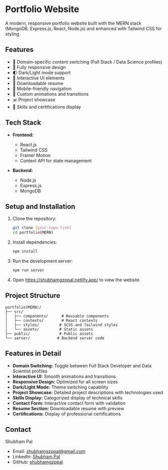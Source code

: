 # Portfolio Website

A modern, responsive portfolio website built with the MERN stack (MongoDB, Express.js, React, Node.js) and enhanced with Tailwind CSS for styling.

## Features

- 🎨 Domain-specific content switching (Full Stack / Data Science profiles)
- 📱 Fully responsive design
- 🌓 Dark/Light mode support
- 🎯 Interactive UI elements
- 📄 Downloadable resume
- 📱 Mobile-friendly navigation
- 🎨 Custom animations and transitions
- 📊 Project showcase
- 📝 Skills and certifications display

## Tech Stack

- **Frontend:**
  - React.js
  - Tailwind CSS
  - Framer Motion
  - Context API for state management

- **Backend:**
  - Node.js
  - Express.js
  - MongoDB

## Setup and Installation

1. Clone the repository:
   ```bash
   git clone [your-repo-link]
   cd portfolio(MERN)
   ```

2. Install dependencies:
   ```bash
   npm install
   ```

3. Run the development server:
   ```bash
   npm run server
   ```

4. Open https://shubhamgzppal.netlify.app/ to view the website

## Project Structure

```
portfolio(MERN)/
├── src/
│   ├── components/      # Reusable components
│   ├── contexts/        # React contexts
│   ├── styles/         # SCSS and Tailwind styles
│   └── assets/         # Static assets
├── public/             # Public assets
└── server/            # Backend server code
```

## Features in Detail

- **Domain Switching:** Toggle between Full Stack Developer and Data Scientist profiles
- **Interactive UI:** Smooth animations and transitions
- **Responsive Design:** Optimized for all screen sizes
- **Dark/Light Mode:** Theme switching capability
- **Project Showcase:** Detailed project descriptions with technologies used
- **Skills Display:** Categorized display of technical skills
- **Contact Form:** Interactive contact form with validation
- **Resume Section:** Downloadable resume with preview
- **Certifications:** Display of professional certifications

## Contact

Shubham Pal
- Email: shubhamgzppal@gmail.com
- LinkedIn: [Shubham Pal](https://www.linkedin.com/in/shubham-pal-700215253/)
- GitHub: [shubhamgzppal](https://github.com/shubhamgzppal)
